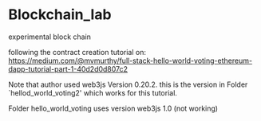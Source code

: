 # Blockchain_lab
experimental block chain

following the contract creation tutorial on:
https://medium.com/@mvmurthy/full-stack-hello-world-voting-ethereum-dapp-tutorial-part-1-40d2d0d807c2


Note that author used web3js Version 0.20.2. 
this is the version in Folder `hellod_world_voting2' which works for 
this tutorial.

Folder hello_world_voting uses version web3js 1.0 (not working)
